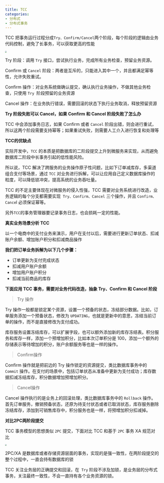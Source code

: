 ```yaml
---
title: TCC
categories: 
- 分布式
- 分布式事务
---
```


TCC 把事务运行过程分成` Try、Confirm/Cancel `两个阶段，每个阶段的逻辑由业务代码控制，避免了长事务，可以获取更高的性能

<img src="https://xiaoflyfish.oss-cn-beijing.aliyuncs.com/image/20201228215327.png" style="zoom:33%;" />

Try 阶段：调用 `Try` 接口，尝试执行业务，完成所有业务检查，预留业务资源。

Confirm 或 `Cancel` 阶段：两者是互斥的，只能进入其中一个，并且都满足幂等性，允许失败重试。

Confirm 操作：对业务系统做确认提交，确认执行业务操作，不做其他业务检查，只使用 `Try `阶段预留的业务资源

Cancel 操作：在业务执行错误，需要回滚的状态下执行业务取消，释放预留资源

**Try 阶段失败可以 Cancel，如果 Confirm 和 Cancel 阶段失败了怎么办**

TCC 中会添加事务日志，如果 Confirm 或者 `Cancel` 阶段出错，则会进行重试，所以这两个阶段需要支持幂等；如果重试失败，则需要人工介入进行恢复和处理等

**TCC的优缺点**

实际开发中，`TCC` 的本质是把数据库的二阶段提交上升到微服务来实现，从而避免数据库二阶段中长事务引起的低性能风险。

所以说，TCC 解决了跨服务的业务操作原子性问题，比如下订单减库存，多渠道组合支付等场景，通过 `TCC` 对业务进行拆解，可以让应用自己定义数据库操作的粒度，可以降低锁冲突，提高系统的业务吞吐量。

TCC 的不足主要体现在对微服务的侵入性强，TCC 需要对业务系统进行改造，业务逻辑的每个分支都需要实现` Try、Confirm、Cancel` 三个操作，并且 `Confirm、Cance`l 必须保证幂等。

另外` TCC `的事务管理器要记录事务日志，也会损耗一定的性能。

**真实业务场景分析 TCC**

以一个电商中的支付业务来演示，用户在支付以后，需要进行更新订单状态、扣减账户余额、增加账户积分和扣减商品操作

**我们把订单业务拆解为以下几个步骤：**

- 订单更新为支付完成状态
- 扣减用户账户余额
- 增加用户账户积分
- 扣减当前商品的库存

**下面应用 TCC 事务，需要对业务代码改造，抽象 Try、Confirm 和 Cancel 阶段**

> Try 操作

Try 操作一般都是锁定某个资源，设置一个预备的状态，冻结部分数据。比如，订单服务添加一个预备状态，修改为 `UPDATING`，也就是更新中的意思，冻结当前订单的操作，而不是直接修改为支付成功。

库存服务设置冻结库存，可以扩展字段，也可以额外添加新的库存冻结表。积分服务和库存一样，添加一个预增加积分，比如本次订单积分是 100，添加一个额外的存储表示等待增加的积分，账户余额服务等也是一样的操作。

> Confirm操作

Confirm 操作就是把前边的 Try 操作锁定的资源提交，类比数据库事务中的 `Commit` 操作。在支付的场景中，包括订单状态从准备中更新为支付成功；库存数据扣减冻结库存，积分数据增加预增加积分。

> Cancel操作

Cancel 操作执行的是业务上的回滚处理，类比数据库事务中的 `Rollback` 操作。首先订单服务，撤销预备状态，还原为待支付状态或者已取消状态，库存服务删除冻结库存，添加到可销售库存中，积分服务也是一样，将预增加积分扣减掉。

**对比2PC两阶段提交**

TCC 事务模型的思想类似 `2PC` 提交，下面对比 TCC 和基于 `2PC` 事务 XA 规范对比

<img src="https://xiaoflyfish.oss-cn-beijing.aliyuncs.com/image/20201228220042.png" style="zoom:33%;" />

2PC/XA 是数据库或者存储资源层面的事务，实现的是强一致性，在两阶段提交的整个过程中，一直会持有数据库的锁

TCC 关注业务层的正确提交和回滚，在` Try` 阶段不涉及加锁，是业务层的分布式事务，关注最终一致性，不会一直持有各个业务资源的锁。